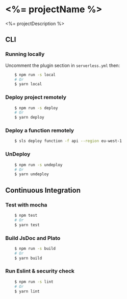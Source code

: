 # <%= projectName %>
<%= projectDescription %>

## CLI

### Running locally

Uncomment the plugin section in `serverless.yml` then:

```bash
    $ npm run -s local
    # Or
    $ yarn local
```

### Deploy project remotely

```bash
    $ npm run -s deploy
    # Or
    $ yarn deploy
```

### Deploy a function remotely

```bash
    $ sls deploy function -f api --region eu-west-1 
```

### UnDeploy

```bash
    $ npm run -s undeploy
    # Or 
    $ yarn undeploy
```

## Continuous Integration

### Test with mocha

```bash
    $ npm test
    # Or
    $ yarn test
```

### Build JsDoc and Plato

```bash
    $ npm run -s build
    # Or 
    $ yarn build
```

### Run Eslint & security check

```bash
    $ npm run -s lint
    # Or 
    $ yarn lint
```
